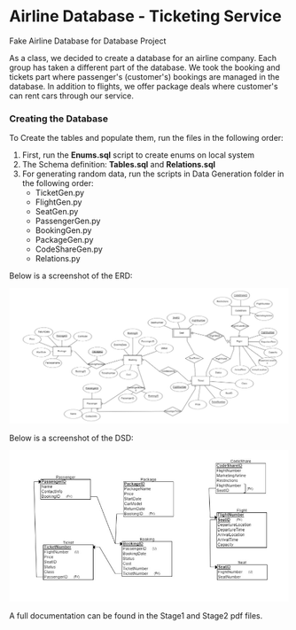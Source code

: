 # Airline Database - Ticketing Service
Fake Airline Database for Database Project 

As a class, we decided to create a database for an airline company. Each group has taken a different part of the database.
We took the booking and tickets part where passenger's (customer's) bookings are managed in the database. 
In addition to flights, we offer package deals where customer's can rent cars through our service.

### Creating the Database
To Create the tables and populate them, run the files in the following order:

1. First, run the **Enums.sql** script to create enums on local system
2. The Schema definition: **Tables.sql** and **Relations.sql**
3. For generating random data, run the scripts in Data Generation folder in the following order:
   * TicketGen.py
   * FlightGen.py
   * SeatGen.py
   * PassengerGen.py
   * BookingGen.py
   * PackageGen.py
   * CodeShareGen.py
   * Relations.py

  
Below is a screenshot of the ERD:

![AltText](ERD.jpg)


Below is a screenshot of the DSD:

![AltText](DSD.jpg)


A full documentation can be found in the Stage1 and Stage2 pdf files.
